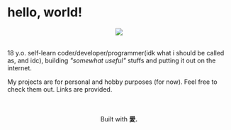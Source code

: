 # hello, world!
<div align="center">
  <img src="https://go-skill-icons.vercel.app/api/icons?i=c,html,css,js,php,mysql,apache,git,github,linux,mint,bash,cloudflare,firefox,duckduckgo,arduino&theme=dark&perline=11">
</div>

<br>

18 y.o. self-learn coder/developer/programmer(idk what i should be called as, and idc), building _"somewhat useful"_ stuffs and putting it out on the internet.

My projects are for personal and hobby purposes (for now). Feel free to check them out. Links are provided.

<br>
<br>

<div align="center">
  Built with <strong>愛.</strong>
</div>
